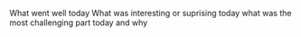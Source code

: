 What went well today
What was interesting or suprising today
what was the most challenging part today and why
